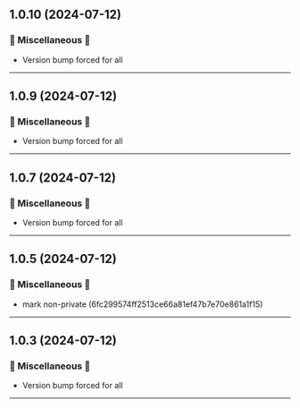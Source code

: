 ## 1.0.10 (2024-07-12)

### 🔀 Miscellaneous 🔀

- Version bump forced for all

---

## 1.0.9 (2024-07-12)

### 🔀 Miscellaneous 🔀

- Version bump forced for all

---

## 1.0.7 (2024-07-12)

### 🔀 Miscellaneous 🔀

- Version bump forced for all

---

## 1.0.5 (2024-07-12)

### 🔀 Miscellaneous 🔀

- mark non-private (6fc299574ff2513ce66a81ef47b7e70e861a1f15)

---

## 1.0.3 (2024-07-12)

### 🔀 Miscellaneous 🔀

- Version bump forced for all

---

